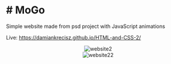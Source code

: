 
# # MoGo

Simple website made from psd project with JavaScript animations

Live: https://damiankrecisz.github.io/HTML-and-CSS-2/
 
<div align="center">
 <img src="https://i.ibb.co/znfSCv0/website2.png" alt="website2" border="0">
 <br>
 
<img src="https://i.ibb.co/yNWXyGY/website22.png" alt="website22" border="0">
 
</div>

